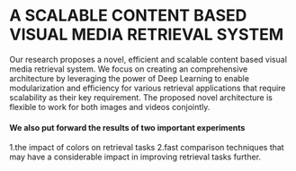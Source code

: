 A SCALABLE CONTENT BASED VISUAL MEDIA RETRIEVAL SYSTEM
========================================================

Our research proposes a novel, efficient and scalable content based visual media retrieval system. We focus on creating an comprehensive architecture by leveraging the power of Deep Learning to enable modularization and efficiency for various retrieval applications that require scalability as their key requirement. 
The proposed novel architecture is flexible to work for both images and videos conjointly. 

#### We also put forward the results of two important experiments
1.the impact of colors on retrieval tasks
2.fast comparison techniques that may have a considerable impact in improving retrieval tasks further.
